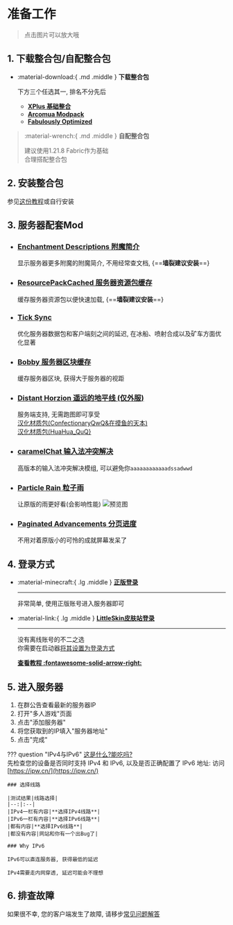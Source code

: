 # 准备工作

> 点击图片可以放大哦

## 1. 下载整合包/自配整合包

<div class="grid cards" markdown>

- :material-download:{ .md .middle } __下载整合包__

    下方三个任选其一, 排名不分先后

    - [__XPlus 基础整合__](https://www.mcmod.cn/modpack/467.html)  
    - [__Arcomua Modpack__](https://www.mcmod.cn/modpack/606.html)  
    - [__Fabulously Optimized__](https://www.mcmod.cn/modpack/248.html)

> :material-wrench:{ .md .middle } __自配整合包__
>
> 建议使用1.21.8 Fabric作为基础  
> 合理搭配整合包

</div>

## 2. 安装整合包

参见[这份教程](https://www.bilibili.com/opus/806747033441402937)或自行安装

## 3. 服务器配套Mod

<div class="grid cards" markdown>

- ### [Enchantment Descriptions 附魔简介](https://www.mcmod.cn/class/1945.html)

    显示服务器更多附魔的附魔简介, 不用经常查文档, {==__墙裂建议安装__==}

- ### [ResourcePackCached 服务器资源包缓存](https://www.mcmod.cn/class/20117.html)

    缓存服务器资源包以便快速加载, {==__墙裂建议安装__==}

- ### [Tick Sync](https://modrinth.com/project/in9EmnNp)

    优化服务器数据包和客户端刻之间的延迟, 在冰船、喷射合成以及矿车方面优化显著

- ### [Bobby 服务器区块缓存](https://www.mcmod.cn/class/5291.html)

    缓存服务器区块, 获得大于服务器的视距

- ### [Distant Horzion 遥远的地平线 (仅外服)](https://www.mcmod.cn/class/5009.html)

    服务端支持, 无需跑图即可享受  
    [汉化材质包(ConfectionaryQwQ&在摸鱼的天本)](https://modrinth.com/project/Lk0fz74T)  
    [汉化材质包(HuaHua_QuQ}](https://modrinth.com/project/rkWYmOTW)

- ### [caramelChat 输入法冲突解决](https://www.mcmod.cn/class/17135.html)

    高版本的输入法冲突解决模组, 可以避免你```aaaaaaaaaaaadssadwwd```

- ### [Particle Rain 粒子雨](https://www.mcmod.cn/class/4897.html)

    让原版的雨更好看(会影响性能)
    ![预览图](https://img.fastmirror.net/s/2025/08/27/68aefdaf7abd1.png)

- ### [Paginated Advancements 分页进度](https://www.mcmod.cn/class/8062.html)

    不用对着原版小的可怜的成就屏幕发呆了

</div>

## 4. 登录方式

<div class="grid cards" markdown>

- :material-minecraft:{ .lg .middle } __[正版登录](https://www.minecraft.net/)__

    ---
    非常简单, 使用正版账号进入服务器即可

- :material-link:{ .lg .middle } __[LittleSkin皮肤站登录](https://manual.littlesk.in/newbee/)__

    ---
    没有离线账号的不二之选  
    你需要在启动器[将其设置为登录方式](https://manual.littlesk.in/yggdrasil/client)  

    __[查看教程 :fontawesome-solid-arrow-right:](https://manual.littlesk.in/newbee/)__

</div>

## 5. 进入服务器

1. 在群公告查看最新的服务器IP
2. 打开"多人游戏"页面
3. 点击"添加服务器"
4. 将您获取到的IP填入"服务器地址"
5. 点击"完成"

??? question "IPv4与IPv6"
    [这是什么?能吃吗?](../../utilities)  
    先检查您的设备是否同时支持 IPv4 和 IPv6, 以及是否正确配置了 IPv6 地址: 访问[https://ipw.cn/](https://ipw.cn/)  

    ### 选择线路

    |测试结果|线路选择|
    |--:|:--|
    |IPv4一栏有内容|**选择IPv4线路**|
    |IPv6一栏有内容|**选择IPv6线路**|
    |都有内容|**选择IPv6线路**|
    |都没有内容|网站和你有一个出Bug了|

    ### Why IPv6
     
    IPv6可以直连服务器, 获得最低的延迟

    IPv4需要走内网穿透, 延迟可能会不理想

## 6. 排查故障

如果很不幸, 您的客户端发生了故障, 请移步[常见问题解答](FAQs.md)
